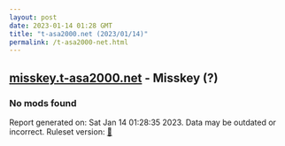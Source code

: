 ```yaml
---
layout: post
date: 2023-01-14 01:28 GMT
title: "t-asa2000.net (2023/01/14)"
permalink: /t-asa2000-net.html
---
```


## [misskey.t-asa2000.net](https://misskey.t-asa2000.net) - Misskey (?)

### No mods found

Report generated on: Sat Jan 14 01:28:35 2023. Data may be outdated or incorrect.
Ruleset version: [🧁](/version-cupcake)
